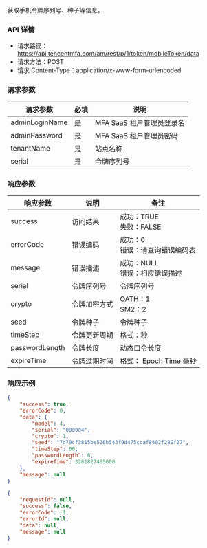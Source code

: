 
获取手机令牌序列号、种子等信息。

### API 详情
- 请求路径：https://api.tencentmfa.com/am/rest/p/1/token/mobileToken/data
- 请求方法：POST
- 请求 Content-Type：application/x-www-form-urlencoded


### 请求参数
| 请求参数 | 必填 | 说明 |
| ---- | ---- | ---- |
| adminLoginName | 是 | MFA SaaS 租户管理员登录名 |
| adminPassword | 是 | MFA SaaS 租户管理员密码 |
| tenantName | 是 | 站点名称 |
| serial | 是 | 令牌序列号 |

### 响应参数
| 响应参数 | 说明 | 备注 |
| ---- | ---- | ---- |
| success | 访问结果 | 成功：TRUE<br>失败：FALSE |
| errorCode | 错误编码 | 成功：0<br>错误：请查询错误编码表 |
| message | 错误描述 | 成功：NULL<br>错误：相应错误描述 |
| serial | 令牌序列号 | 令牌序列号 |
| crypto | 令牌加密方式 | OATH：1<br>SM2：2 |
| seed | 令牌种子 | 令牌种子 |
| timeStep | 令牌更新周期 | 格式：秒 |
| passwordLength | 令牌长度 | 动态口令长度 |
| expireTime | 令牌过期时间 | 格式： Epoch Time 毫秒 |

### 响应示例
```json
{
	"success": true,
	"errorCode": 0,
	"data": {
		"model": 4,
		"serial": "000004",
		"crypto": 1,
		"seed": "7d79cf3815be526b543f9d475ccaf8402f289f27",
		"timeStep": 60,
		"passwordLength": 6,
		"expireTime": 3281827405000
	},
	"message": null
}
```
```json
{
    "requestId": null,
    "success": false,
    "errorCode": -1,
    "errorId": null,
    "data": null,
    "message": null
}
```
